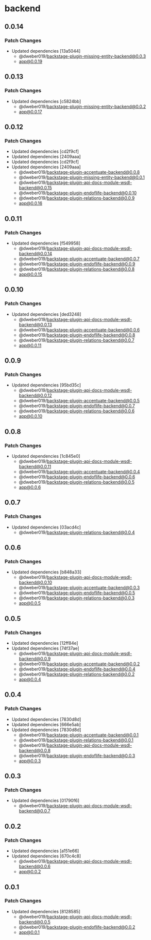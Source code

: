 # backend

## 0.0.14

### Patch Changes

- Updated dependencies [13a5044]
  - @dweber019/backstage-plugin-missing-entity-backend@0.0.3
  - app@0.0.19

## 0.0.13

### Patch Changes

- Updated dependencies [c5824bb]
  - @dweber019/backstage-plugin-missing-entity-backend@0.0.2
  - app@0.0.17

## 0.0.12

### Patch Changes

- Updated dependencies [cd2f9cf]
- Updated dependencies [2409aaa]
- Updated dependencies [cd2f9cf]
- Updated dependencies [2409aaa]
  - @dweber019/backstage-plugin-accentuate-backend@0.0.8
  - @dweber019/backstage-plugin-missing-entity-backend@0.0.1
  - @dweber019/backstage-plugin-api-docs-module-wsdl-backend@0.0.15
  - @dweber019/backstage-plugin-endoflife-backend@0.0.10
  - @dweber019/backstage-plugin-relations-backend@0.0.9
  - app@0.0.16

## 0.0.11

### Patch Changes

- Updated dependencies [f549958]
  - @dweber019/backstage-plugin-api-docs-module-wsdl-backend@0.0.14
  - @dweber019/backstage-plugin-accentuate-backend@0.0.7
  - @dweber019/backstage-plugin-endoflife-backend@0.0.9
  - @dweber019/backstage-plugin-relations-backend@0.0.8
  - app@0.0.15

## 0.0.10

### Patch Changes

- Updated dependencies [ded3248]
  - @dweber019/backstage-plugin-api-docs-module-wsdl-backend@0.0.13
  - @dweber019/backstage-plugin-accentuate-backend@0.0.6
  - @dweber019/backstage-plugin-endoflife-backend@0.0.8
  - @dweber019/backstage-plugin-relations-backend@0.0.7
  - app@0.0.11

## 0.0.9

### Patch Changes

- Updated dependencies [95bd35c]
  - @dweber019/backstage-plugin-api-docs-module-wsdl-backend@0.0.12
  - @dweber019/backstage-plugin-accentuate-backend@0.0.5
  - @dweber019/backstage-plugin-endoflife-backend@0.0.7
  - @dweber019/backstage-plugin-relations-backend@0.0.6
  - app@0.0.10

## 0.0.8

### Patch Changes

- Updated dependencies [1c845e0]
  - @dweber019/backstage-plugin-api-docs-module-wsdl-backend@0.0.11
  - @dweber019/backstage-plugin-accentuate-backend@0.0.4
  - @dweber019/backstage-plugin-endoflife-backend@0.0.6
  - @dweber019/backstage-plugin-relations-backend@0.0.5
  - app@0.0.6

## 0.0.7

### Patch Changes

- Updated dependencies [03acd4c]
  - @dweber019/backstage-plugin-relations-backend@0.0.4

## 0.0.6

### Patch Changes

- Updated dependencies [b848a33]
  - @dweber019/backstage-plugin-api-docs-module-wsdl-backend@0.0.10
  - @dweber019/backstage-plugin-accentuate-backend@0.0.3
  - @dweber019/backstage-plugin-endoflife-backend@0.0.5
  - @dweber019/backstage-plugin-relations-backend@0.0.3
  - app@0.0.5

## 0.0.5

### Patch Changes

- Updated dependencies [12ff84e]
- Updated dependencies [74f37ae]
  - @dweber019/backstage-plugin-api-docs-module-wsdl-backend@0.0.9
  - @dweber019/backstage-plugin-accentuate-backend@0.0.2
  - @dweber019/backstage-plugin-endoflife-backend@0.0.4
  - @dweber019/backstage-plugin-relations-backend@0.0.2
  - app@0.0.4

## 0.0.4

### Patch Changes

- Updated dependencies [7830d8d]
- Updated dependencies [666e5ab]
- Updated dependencies [7830d8d]
  - @dweber019/backstage-plugin-accentuate-backend@0.0.1
  - @dweber019/backstage-plugin-relations-backend@0.0.1
  - @dweber019/backstage-plugin-api-docs-module-wsdl-backend@0.0.8
  - @dweber019/backstage-plugin-endoflife-backend@0.0.3
  - app@0.0.3

## 0.0.3

### Patch Changes

- Updated dependencies [01790f6]
  - @dweber019/backstage-plugin-api-docs-module-wsdl-backend@0.0.7

## 0.0.2

### Patch Changes

- Updated dependencies [a151e66]
- Updated dependencies [670c4c8]
  - @dweber019/backstage-plugin-api-docs-module-wsdl-backend@0.0.6
  - app@0.0.2

## 0.0.1

### Patch Changes

- Updated dependencies [8128585]
  - @dweber019/backstage-plugin-api-docs-module-wsdl-backend@0.0.5
  - @dweber019/backstage-plugin-endoflife-backend@0.0.2
  - app@0.0.1
